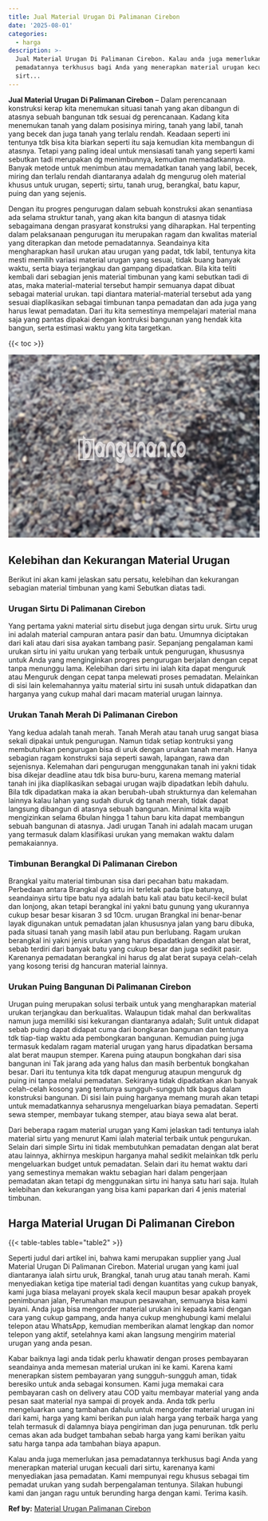 ```yaml
---
title: Jual Material Urugan Di Palimanan Cirebon
date: '2025-08-01'
categories:
  - harga
description: >-
  Jual Material Urugan Di Palimanan Cirebon. Kalau anda juga memerlukan jasa
  pemadatannya terkhusus bagi Anda yang menerapkan material urugan kecuali dari
  sirt...
---
```


**Jual Material Urugan Di Palimanan Cirebon** – Dalam perencanaan konstruksi kerap kita menemukan situasi tanah yang akan dibangun di atasnya sebuah bangunan tdk sesuai dg perencanaan. Kadang kita menemukan tanah yang dalam posisinya miring, tanah yang labil, tanah yang becek dan juga tanah yang terlalu rendah. Keadaan seperti ini tentunya tdk bisa kita biarkan seperti itu saja kemudian kita membangun di atasnya. Tetapi yang paling ideal untuk mensiasati tanah yang seperti kami sebutkan tadi merupakan dg menimbunnya, kemudian memadatkannya. Banyak metode untuk menimbun atau memadatkan tanah yang labil, becek, miring dan terlalu rendah diantaranya adalah dg mengurug oleh material khusus untuk urugan, seperti; sirtu, tanah urug, berangkal, batu kapur, puing dan yang sejenis.

Dengan itu progres pengurugan dalam sebuah konstruksi akan senantiasa ada selama struktur tanah, yang akan kita bangun di atasnya tidak sebagaimana dengan prasyarat konstruksi yang diharapkan. Hal terpenting dalam pelaksanaan pengurugan itu merupakan ragam dan kwalitas material yang diterapkan dan metode pemadatannya. Seandainya kita mengharapkan hasil urukan atau urugan yang padat, tdk labil, tentunya kita mesti memilih variasi material urugan yang sesuai, tidak buang banyak waktu, serta biaya terjangkau dan gampang dipadatkan. Bila kita teliti kembali dari sebagian jenis material timbunan yang kami sebutkan tadi di atas, maka material-material tersebut hampir semuanya dapat dibuat sebagai material urukan. tapi diantara material-material tersebut ada yang sesuai diaplikasikan sebagai timbunan tanpa pemadatan dan ada juga yang harus lewat pemadatan. Dari itu kita semestinya mempelajari material mana saja yang pantas dipakai dengan kontruksi bangunan yang hendak kita bangun, serta estimasi waktu yang kita targetkan.

{{< toc >}}

![Jual Material Urugan Di Palimanan Cirebon](/images/jual-urugan-08.png)

## Kelebihan dan Kekurangan Material Urugan

Berikut ini akan kami jelaskan satu persatu, kelebihan dan kekurangan sebagian material timbunan yang kami Sebutkan diatas tadi.

### Urugan Sirtu Di Palimanan Cirebon

Yang pertama yakni material sirtu disebut juga dengan sirtu uruk. Sirtu urug ini adalah material campuran antara pasir dan batu. Umumnya diciptakan dari kali atau dari sisa ayakan tambang pasir. Sepanjang pengalaman kami urukan sirtu ini yaitu urukan yang terbaik untuk pengurugan, khususnya untuk Anda yang menginginkan progres pengurugan berjalan dengan cepat tanpa menunggu lama. Kelebihan dari sirtu ini ialah kita dapat menguruk atau Menguruk dengan cepat tanpa melewati proses pemadatan. Melainkan di sisi lain kelemahannya yaitu material sirtu ini susah untuk didapatkan dan harganya yang cukup mahal dari macam material urugan lainnya.

### Urukan Tanah Merah Di Palimanan Cirebon

Yang kedua adalah tanah merah. Tanah Merah atau tanah urug sangat biasa sekali dipakai untuk pengurugan. Namun tidak setiap kontruksi yang membutuhkan pengurugan bisa di uruk dengan urukan tanah merah. Hanya sebagian ragam konstruksi saja seperti sawah, lapangan, rawa dan sejenisnya. Kelemahan dari pengurugan menggunakan tanah ini yakni tidak bisa dikejar deadline atau tdk bisa buru-buru, karena memang material tanah ini jika diaplikasikan sebagai urugan wajib dipadatkan lebih dahulu. Bila tdk dipadatkan maka ia akan berubah-ubah strukturnya dan kelemahan lainnya kalau lahan yang sudah diuruk dg tanah merah, tidak dapat langsung dibangun di atasnya sebuah bangunan. Minimal kita wajib mengizinkan selama 6bulan hingga 1 tahun baru kita dapat membangun sebuah bangunan di atasnya. Jadi urugan Tanah ini adalah macam urugan yang termasuk dalam klasifikasi urukan yang memakan waktu dalam pemakaiannya.

### Timbunan Berangkal Di Palimanan Cirebon

Brangkal yaitu material timbunan sisa dari pecahan batu makadam. Perbedaan antara Brangkal dg sirtu ini terletak pada tipe batunya, seandainya sirtu tipe batu nya adalah batu kali atau batu kecil-kecil bulat dan lonjong, akan tetapi berangkal ini yakni batu gunung yang ukurannya cukup besar besar kisaran 3 sd 10cm. urugan Brangkal ini benar-benar layak digunakan untuk pemadatan jalan khususnya jalan yang baru dibuka, pada situasi tanah yang masih labil atau pun berlubang. Ragam urukan berangkal ini yakni jenis urukan yang harus dipadatkan dengan alat berat, sebab terdiri dari banyak batu yang cukup besar dan juga sedikit pasir. Karenanya pemadatan berangkal ini harus dg alat berat supaya celah-celah yang kosong terisi dg hancuran material lainnya.

### Urukan Puing Bangunan Di Palimanan Cirebon

Urugan puing merupakan solusi terbaik untuk yang mengharapkan material urukan terjangkau dan berkualitas. Walaupun tidak mahal dan berkwalitas namun juga memiliki sisi kekurangan diantaranya adalah; Sulit untuk didapat sebab puing dapat didapat cuma dari bongkaran bangunan dan tentunya tdk tiap-tiap waktu ada pembongkaran bangunan. Kemudian puing juga termasuk kedalam ragam material urugan yang harus dipadatkan bersama alat berat maupun stemper. Karena puing ataupun bongkahan dari sisa bangunan ini Tak jarang ada yang halus dan masih berbentuk bongkahan besar. Dari itu tentunya kita tdk dapat mengurug ataupun menguruk dg puing ini tanpa melalui pemadatan. Sekiranya tidak dipadatkan akan banyak celah-celah kosong yang tentunya sungguh-sungguh tdk bagus dalam konstruksi bangunan. Di sisi lain puing harganya memang murah akan tetapi untuk memadatkannya seharusnya mengeluarkan biaya pemadatan. Seperti sewa stemper, membayar tukang stemper, atau biaya sewa alat berat.

Dari beberapa ragam material urugan yang Kami jelaskan tadi tentunya ialah material sirtu yang menurut Kami ialah material terbaik untuk pengurukan. Selain dari simple Sirtu ini tidak membutuhkan pemadatan dengan alat berat atau lainnya, akhirnya meskipun harganya mahal sedikit melainkan tdk perlu mengeluarkan budget untuk pemadatan. Selain dari itu hemat waktu dari yang semestinya memakan waktu sebagian hari dalam pengerjaan pemadatan akan tetapi dg menggunakan sirtu ini hanya satu hari saja. Itulah kelebihan dan kekurangan yang bisa kami paparkan dari 4 jenis material timbunan.

## Harga Material Urugan Di Palimanan Cirebon

{{< table-tables table="table2" >}}

Seperti judul dari artikel ini, bahwa kami merupakan supplier yang Jual Material Urugan Di Palimanan Cirebon. Material urugan yang kami jual diantaranya ialah sirtu uruk, Brangkal, tanah urug atau tanah merah. Kami menyediakan ketiga tipe material tadi dengan kuantitas yang cukup banyak, kami juga biasa melayani proyek skala kecil maupun besar apakah proyek penimbunan jalan, Perumahan maupun pesawahan, semuanya bisa kami layani. Anda juga bisa mengorder material urukan ini kepada kami dengan cara yang cukup gampang, anda hanya cukup menghubungi kami melalui telepon atau WhatsApp, kemudian memberikan alamat lengkap dan nomor telepon yang aktif, setelahnya kami akan langsung mengirim material urugan yang anda pesan.

Kabar baiknya lagi anda tidak perlu khawatir dengan proses pembayaran seandainya anda memesan material urukan ini ke kami. Karena kami menerapkan sistem pembayaran yang sungguh-sungguh aman, tidak beresiko untuk anda sebagai konsumen. Kami juga memakai cara pembayaran cash on delivery atau COD yaitu membayar material yang anda pesan saat material nya sampai di proyek anda. Anda tdk perlu mengeluarkan uang tambahan dahulu untuk mengorder material urugan ini dari kami, harga yang kami berikan pun ialah harga yang terbaik harga yang telah termasuk di dalamnya biaya pengiriman dan juga penurunan. tdk perlu cemas akan ada budget tambahan sebab harga yang kami berikan yaitu satu harga tanpa ada tambahan biaya apapun.

Kalau anda juga memerlukan jasa pemadatannya terkhusus bagi Anda yang menerapkan material urugan kecuali dari sirtu, karenanya kami menyediakan jasa pemadatan. Kami mempunyai regu khusus sebagai tim pemadat urukan yang sudah berpengalaman tentunya. Silakan hubungi kami dan jangan ragu untuk berunding harga dengan kami. Terima kasih.

**Ref by:** [Material Urugan Palimanan Cirebon](https://id.wikipedia.org/wiki/Material)
